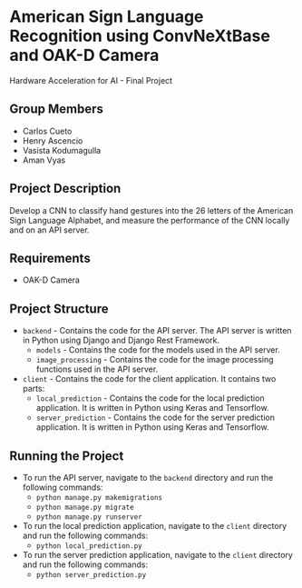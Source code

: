 # American Sign Language Recognition using ConvNeXtBase and OAK-D Camera
Hardware Acceleration for AI - Final Project

## Group Members
- Carlos Cueto
- Henry Ascencio
- Vasista Kodumagulla
- Aman Vyas


## Project Description
Develop a CNN to classify hand gestures into the 26 letters of the American Sign Language Alphabet, and measure the performance of the CNN locally and on an API server.

## Requirements
- OAK-D Camera

## Project Structure
- `backend` - Contains the code for the API server. The API server is written in Python using Django and Django Rest Framework.
    - `models` - Contains the code for the models used in the API server.
    - `image_processing` - Contains the code for the image processing functions used in the API server.
- `client` - Contains the code for the client application. It contains two parts:
    - `local_prediction` - Contains the code for the local prediction application. It is written in Python using Keras and Tensorflow.
    - `server_prediction` - Contains the code for the server prediction application. It is written in Python using Keras and Tensorflow.

## Running the Project
- To run the API server, navigate to the `backend` directory and run the following commands:
    - `python manage.py makemigrations`
    - `python manage.py migrate`
    - `python manage.py runserver`
- To run the local prediction application, navigate to the `client` directory and run the following commands:
    - `python local_prediction.py`
- To run the server prediction application, navigate to the `client` directory and run the following commands:
    - `python server_prediction.py`